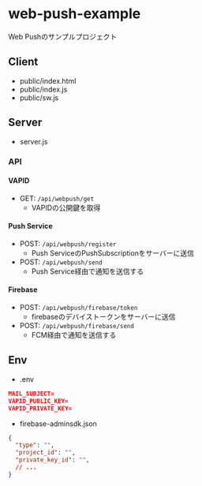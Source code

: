 # web-push-example

Web Pushのサンプルプロジェクト

## Client
- public/index.html
- public/index.js
- public/sw.js
 
## Server

- server.js

### API

#### VAPID
- GET: `/api/webpush/get`
    -  VAPIDの公開鍵を取得

#### Push Service
- POST: `/api/webpush/register`
  - Push ServiceのPushSubscriptionをサーバーに送信
- POST: `/api/webpush/send`
  - Push Service経由で通知を送信する

#### Firebase
- POST: `/api/webpush/firebase/token`
  - firebaseのデバイストークンをサーバーに送信
- POST: `/api/webpush/firebase/send`
  - FCM経由で通知を送信する
  
## Env

- .env

```json
MAIL_SUBJECT=
VAPID_PUBLIC_KEY=
VAPID_PRIVATE_KEY=
```

- firebase-adminsdk.json

```json
{
  "type": "",
  "project_id": "",
  "private_key_id": "",
  // ...
}
```